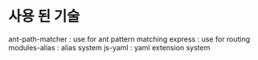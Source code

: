 # 사용 된 기술

ant-path-matcher : use for ant pattern matching
express : use for routing
modules-alias : alias system
js-yaml : yaml extension system